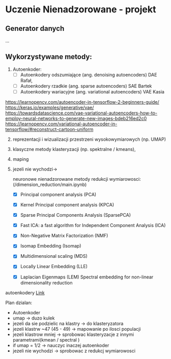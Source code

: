 # Uczenie Nienadzorowane - projekt


## Generator danych
...


## Wykorzystywane metody:

1) Autoenkoder:
   - [ ] Autoenkodery odszumiające (ang. denoising autoencoders) DAE    Rafał, 
   - [ ] Autoenkodery rzadkie (ang. sparse autoencoders) SAE            Bartek
   - [ ] Autoenkodery wariacyjne (ang. variational autoencoders) VAE    Kasia
   
https://learnopencv.com/autoencoder-in-tensorflow-2-beginners-guide/
https://keras.io/examples/generative/vae/
https://towardsdatascience.com/vae-variational-autoencoders-how-to-employ-neural-networks-to-generate-new-images-bdeb216ed2c0
https://learnopencv.com/variational-autoencoder-in-tensorflow/#reconstruct-cartoon-uniform

     
2) reprezentacji i wizualizacji przestrzeni wysokowymiarowych (np. UMAP)


3) klasyczne metody klasteryzacji (np. spektralne / kmeans),


4) maping


5) jezeli nie wychodzi->

   neuronowe nienadzorowane metody redukcji wymiarowosci: (/dimension_reduction/main.ipynb)
   - [x] Principal component analysis (PCA)
   - [x] Kernel Principal component analysis (KPCA)
   - [x] Sparse Principal Components Analysis (SparsePCA)
   - [x] Fast ICA: a fast algorithm for Independent Component Analysis (ICA)
   - [x] Non-Negative Matrix Factorization (NMF)
   - [x] Isomap Embedding (Isomap)
   - [x] Multidimensional scaling (MDS)
   - [x] Locally Linear Embedding (LLE) 
   - [x] Laplacian Eigenmaps (LEM) Spectral embedding for non-linear dimensionality reduction
   


autoenkodery [Link](https://miroslawmamczur.pl/czym-sa-autoenkodery-autokodery-i-jakie-maja-zastosowanie/)

Plan dzialan:
- Autoenkoder 
- umap -> duzo kulek
- jezeli da sie podzielic na klastry -> do klasteryzatora 
- jezeli klastrw ~47 (45 - 49) -> mapowanie po ilosci populacji
- jezeli klastrow mniej -> sprobowac klasteryzacje z innymi parametrami(kmean / spectral )
- if umap = 1/2 -> nauczyc inaczej autoenkoder
- jezeli nie wychodzi -> sprobowac z redukcj wymiarowosci
